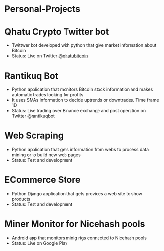 # Personal-Projects
#
# Qhatu Crypto Twitter bot
- Twittwer bot developed with python that give market information about Bitcoin
- Status: Live on Twitter [@qhatubitcoin](https://twitter.com/qhatubitcoin)
#
# Rantikuq Bot 
- Python application that monitors Bitcoin stock information and makes automatic trades looking for profits
- It uses SMAs information to decide uptrends or downtrades. Time frame 1D
- Status: Live trading over Binance exchange and post operation on Twitter @rantikuqbot
#
# Web Scraping
- Python application that gets information from webs to process data mining or to build new web pages
- Status: Test and development
#
# ECommerce Store
- Python Django application that gets provides a web site to show products
- Status: Test and development
#
# Miner Monitor for Nicehash pools
- Android app that monitors minig rigs connected to Nicehash pools
- Status: Live on Google Play

#
